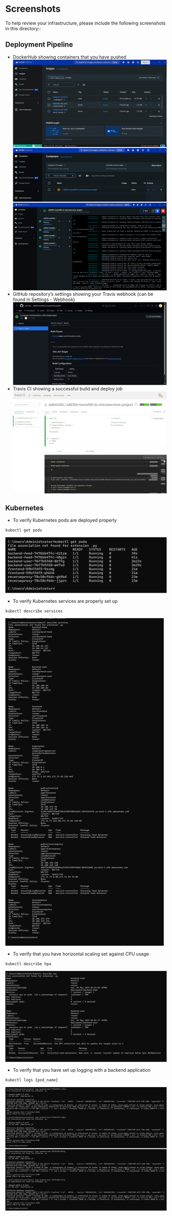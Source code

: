 # Screenshots
To help review your infrastructure, please include the following screenshots in this directory::

## Deployment Pipeline
* DockerHub showing containers that you have pushed
![](./img/Screenshot-of-DockerHub-shows-the-images.png)
![](./img/DockerHub%20showing%20containers%20that%20you%20have%20pushed.png)
![](./img/DockerHub%20showing%20containers%20that%20you%20have%20pushed%202.png)
* GitHub repository’s settings showing your Travis webhook (can be found in Settings - Webhook)
![](./img/settings%20showing%20your%20Travis%20webhook.png)
* Travis CI showing a successful build and deploy job
![](./img/Travis-CI-showing-a-successful-build%20job.png)

## Kubernetes
* To verify Kubernetes pods are deployed properly
```bash
kubectl get pods
```
![](./img/kubectl-get-pods.png)
* To verify Kubernetes services are properly set up
```bash
kubectl describe services
```
![](./img/kubectl-describe-services.png)
* To verify that you have horizontal scaling set against CPU usage
```bash
kubectl describe hpa
```
![](./img/kubectl%20describe%20hpa.png)
* To verify that you have set up logging with a backend application
```bash
kubectl logs {pod_name}
```

![](./img/kubectl-logs-backend-feed.png)
![](./img/kubectl-logs-backend-user.png)
